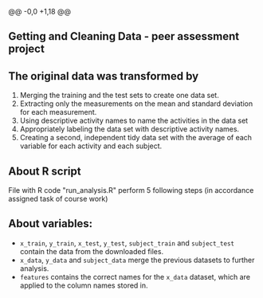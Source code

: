 @@ -0,0 +1,18 @@
## Getting and Cleaning Data - peer assessment project


## The original data was transformed by

1. Merging the training and the test sets to create one data set.
2. Extracting only the measurements on the mean and standard deviation for each measurement. 
3. Using descriptive activity names to name the activities in the data set
4. Appropriately labeling the data set with descriptive activity names. 
5. Creating a second, independent tidy data set with the average of each variable for each activity and each subject. 

## About R script
File with R code "run_analysis.R" perform 5 following steps (in accordance assigned task of course work)

## About variables:   
* `x_train`, `y_train`, `x_test`, `y_test`, `subject_train` and `subject_test` contain the data from the downloaded files.
* `x_data`, `y_data` and `subject_data` merge the previous datasets to further analysis.
* `features` contains the correct names for the `x_data` dataset, which are applied to the column names stored in.
